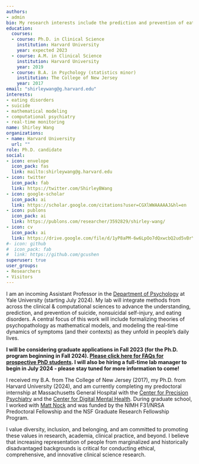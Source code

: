 ```yaml
---
authors:
- admin
bio: My research interests include the prediction and prevention of eating disorders, self-injury, and suicide.
education:
  courses:
  - course: Ph.D. in Clinical Science
    institution: Harvard University
    year: expected 2023
  - course: A.M. in Clinical Science
    institution: Harvard University
    year: 2019
  - course: B.A. in Psychology (statistics minor)
    institution: The College of New Jersey
    year: 2017
email: "shirleywang@g.harvard.edu"
interests:
- eating disorders
- suicide
- mathematical modeling
- computational psychiatry
- real-time monitoring
name: Shirley Wang
organizations:
- name: Harvard University
  url: ""
role: Ph.D. candidate
social:
- icon: envelope
  icon_pack: fas
  link: mailto:shirleywang@g.harvard.edu
- icon: twitter
  icon_pack: fab
  link: https://twitter.com/ShirleyBWang
- icon: google-scholar
  icon_pack: ai
  link: https://scholar.google.com/citations?user=CGXlWWAAAAAJ&hl=en
- icon: publons
  icon_pack: ai
  link: https://publons.com/researcher/3592829/shirley-wang/
- icon: cv
  icon_pack: ai
  link: https://drive.google.com/file/d/1yP8aPM-6w6LpOo7dQxwcbQ2ud5vBrYB0/view?usp=sharing
#- icon: github
#  icon_pack: fab
#  link: https://github.com/gcushen
superuser: true
user_groups:
- Researchers
- Visitors
---
```


I am an incoming Assistant Professor in the [Department of Psychology](https://psychology.yale.edu/) at Yale University (starting July 2024). My lab will integrate methods from across the clinical & computational sciences to advance the understanding, prediction, and prevention of suicide, nonsuicidal self-injury, and eating disorders. A central focus of this work will include formalizing theories of psychopathology as mathematical models, and modeling the real-time dynamics of symptoms (and their contexts) as they unfold in people’s daily lives. 

**I will be considering graduate applications in Fall 2023 (for the Ph.D. program beginning in Fall 2024). [Please click here for FAQs for prospective PhD students](https://docs.google.com/document/d/1DqbUZxf5aPN_v707Sk6FEuXVV0N32TZrffF5hVvEBO0/edit?usp=sharing). I will also be hiring a full-time lab manager to begin in July 2024 - please stay tuned for more information to come!** 

I received my B.A. from The College of New Jersey (2017), my Ph.D. from Harvard University (2024), and am currently completing my predoctoral internship at Massachusetts General Hospital with the [Center for Precision Psychiatry](https://www.massgeneral.org/psychiatry/research/precision-psychiatry/about) and the [Center for Digital Mental Health](https://centerfordigitalmentalhealth.org/). During graduate school, I worked with [Matt Nock](https://nocklab.fas.harvard.edu/people/matthew-k-nock-phd) and was funded by the NIMH F31/NRSA Predoctoral Fellowship and the NSF Graduate Research Fellowship Program. 

I value diversity, inclusion, and belonging, and am committed to promoting these values in research, academia, clinical practice, and beyond. I believe that increasing representation of people from marginalized and historically disadvantaged backgrounds is critical for conducting ethical, comprehensive, and innovative clinical science research.


